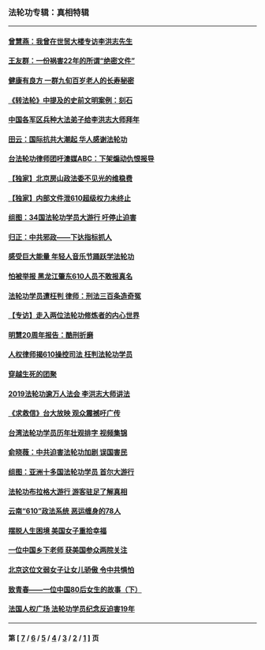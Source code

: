 ### 法轮功专辑：真相特辑
---
#### [曾慧燕：我曾在世贸大楼专访李洪志先生](../../pages/nf4389/n12898729.md?08220430) 
#### [王友群：一份祸害22年的所谓“绝密文件”](../../pages/nf4389/n12871750.md?08220430) 
#### [健康有良方 一群九旬百岁老人的长寿秘密](../../pages/nf4389/n12847475.md?08220430) 
#### [《转法轮》中提及的史前文明案例：刻石](../../pages/nf4389/n12758577.md?08220430) 
#### [中国各军区兵种大法弟子给李洪志大师拜年](../../pages/nf4389/n12750047.md?08220430) 
#### [田云：国际抗共大潮起 华人感谢法轮功](../../pages/nf4389/n12357708.md?08220430) 
#### [台法轮功律师团吁澳媒ABC：下架煽动仇恨报导](../../pages/nf4389/n12279917.md?08220430) 
#### [【独家】北京房山政法委不见光的维稳费](../../pages/nf4389/n12031979.md?08220430) 
#### [【独家】内部文件泄610超级权力未终止](../../pages/nf4389/n12023895.md?08220430) 
#### [组图：34国法轮功学员大游行 吁停止迫害](../../pages/nf4389/n11492658.md?08220430) 
#### [归正：中共邪政——下达指标抓人](../../pages/nf4389/n11474770.md?08220430) 
#### [感受巨大能量 年轻人音乐节踊跃学法轮功](../../pages/nf4389/n11441981.md?08220430) 
#### [怕被举报 黑龙江肇东610人员不敢报真名](../../pages/nf4389/n11436499.md?08220430) 
#### [法轮功学员遭枉判 律师：刑法三百条造奇冤](../../pages/nf4389/n11433943.md?08220430) 
#### [【专访】走入两位法轮功修炼者的内心世界](../../pages/nf4389/n11415623.md?08220430) 
#### [明慧20周年报告：酷刑折磨](../../pages/nf4389/n11387954.md?08220430) 
#### [人权律师揭610操控司法 枉判法轮功学员](../../pages/nf4389/n11313370.md?08220430) 
#### [穿越生死的团聚](../../pages/nf4389/n11258922.md?08220430) 
#### [2019法轮功逾万人法会 李洪志大师讲法](../../pages/nf4389/n11265303.md?08220430) 
#### [《求救信》台大放映 观众震撼吁广传](../../pages/nf4389/n10922251.md?08220430) 
#### [台湾法轮功学员历年壮观排字 视频集锦](../../pages/nf4389/n10878789.md?08220430) 
#### [俞晓薇：中共迫害法轮功加剧 误国害民](../../pages/nf4389/n10859260.md?08220430) 
#### [组图：亚洲十多国法轮功学员 首尔大游行](../../pages/nf4389/n10781149.md?08220430) 
#### [法轮功布拉格大游行 游客驻足了解真相](../../pages/nf4389/n10749360.md?08220430) 
#### [云南“610”政法系统 恶运缠身的78人](../../pages/nf4389/n10747534.md?08220430) 
#### [摆脱人生困境 美国女子重拾幸福](../../pages/nf4389/n10688678.md?08220430) 
#### [一位中国乡下老师 获美国参众两院关注](../../pages/nf4389/n10683927.md?08220430) 
#### [北京这位文弱女子让女儿骄傲 令中共惧怕](../../pages/nf4389/n10668341.md?08220430) 
#### [致青春——一位中国80后女生的故事（下）](../../pages/nf4389/n10642721.md?08220430) 
#### [法国人权广场 法轮功学员纪念反迫害19年](../../pages/nf4389/n10586601.md?08220430) 

---
#### 第 [ [7](./7.md?08220430) / [6](./6.md?08220430) / [5](./5.md?08220430) / [4](./4.md?08220430) / [3](./3.md?08220430) / [2](./2.md?08220430) / [1](./1.md?08220430) ] 页
